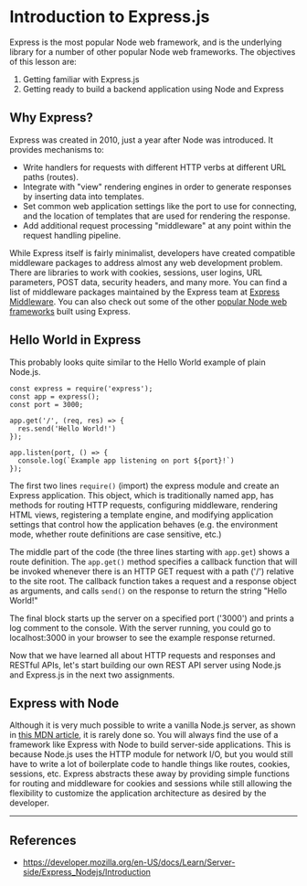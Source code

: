 # Introduction to Express.js
Express is the most popular Node web framework, and is the underlying library for a number of other popular Node web frameworks. The objectives of this lesson are:
1. Getting familiar with Express.js
2. Getting ready to build a backend application using Node and Express

## Why Express?

Express was created in 2010, just a year after Node was introduced. It provides mechanisms to:
- Write handlers for requests with different HTTP verbs at different URL paths (routes).
- Integrate with "view" rendering engines in order to generate responses by inserting data into templates.
- Set common web application settings like the port to use for connecting, and the location of templates that are used for rendering the response.
- Add additional request processing "middleware" at any point within the request handling pipeline.

While Express itself is fairly minimalist, developers have created compatible middleware packages to address almost any web development problem. There are libraries to work with cookies, sessions, user logins, URL parameters, POST data, security headers, and many more. You can find a list of middleware packages maintained by the Express team at [Express Middleware](https://expressjs.com/en/resources/middleware.html). You can also check out some of the other [popular Node web frameworks](https://expressjs.com/en/resources/frameworks.html) built using Express.

## Hello World in Express

This probably looks quite similar to the Hello World example of plain Node.js.

```
const express = require('express');
const app = express();
const port = 3000;

app.get('/', (req, res) => {
  res.send('Hello World!')
});

app.listen(port, () => {
  console.log(`Example app listening on port ${port}!`)
});
```

The first two lines `require()` (import) the express module and create an Express application. This object, which is traditionally named app, has methods for routing HTTP requests, configuring middleware, rendering HTML views, registering a template engine, and modifying application settings that control how the application behaves (e.g. the environment mode, whether route definitions are case sensitive, etc.)

The middle part of the code (the three lines starting with `app.get`) shows a route definition. The `app.get()` method specifies a callback function that will be invoked whenever there is an HTTP GET request with a path ('/') relative to the site root. The callback function takes a request and a response object as arguments, and calls `send()` on the response to return the string "Hello World!"

The final block starts up the server on a specified port ('3000') and prints a log comment to the console. With the server running, you could go to localhost:3000 in your browser to see the example response returned.

Now that we have learned all about HTTP requests and responses and RESTful APIs, let's start building our own REST API server using Node.js and Express.js in the next two assignments.

## Express with Node

Although it is very much possible to write a vanilla Node.js server, as shown in [this MDN article](https://developer.mozilla.org/en-US/docs/Learn/Server-side/Node_server_without_framework), it is rarely done so. You will always find the use of a framework like Express with Node to build server-side applications. This is because Node.js uses the HTTP module for network I/O, but you would still have to write a lot of boilerplate code to handle things like routes, cookies, sessions, etc. Express abstracts these away by providing simple functions for routing and middleware for cookies and sessions while still allowing the flexibility to customize the application architecture as desired by the developer.

---
## References
- https://developer.mozilla.org/en-US/docs/Learn/Server-side/Express_Nodejs/Introduction